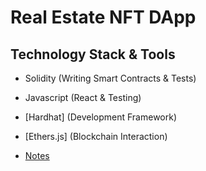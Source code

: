 # Real Estate NFT DApp

## Technology Stack & Tools

- Solidity (Writing Smart Contracts & Tests)
- Javascript (React & Testing)
- [Hardhat] (Development Framework)
- [Ethers.js] (Blockchain Interaction)

- [Notes](https://drive.google.com/drive/folders/1jy2ELRcNwTt_aA62wL3H2OlaiTFNfE3Y?usp=sharing)
